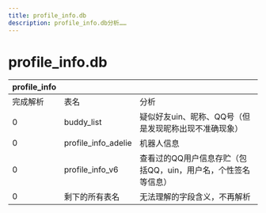 ```yaml
---
title: profile_info.db
description: profile_info.db分析……
---
```


# profile_info.db
| profile_info |                     |                                                              |
| ------------ | ------------------- | ------------------------------------------------------------ |
| 完成解析     | 表名                | 分析                                                         |
| 0            | buddy_list          | 疑似好友uin、昵称、QQ号（但是发现昵称出现不准确现象）        |
| 0            | profile_info_adelie | 机器人信息                                                   |
| 0            | profile_info_v6     | 查看过的QQ用户信息存贮（包括QQ，uin，用户名，个性签名等信息） |
| 0            | 剩下的所有表名      | 无法理解的字段含义，不再解析                                 |
